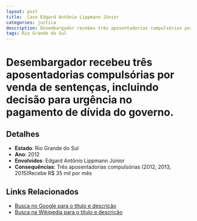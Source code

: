 ```yaml
---
layout: post
title:  Caso Edgard Antônio Lippmann Júnior
categories: justica
description: Desembargador recebeu três aposentadorias compulsórias por venda de sentenças✧ incluindo decisão para urgência no pagamento de dívida do governo.Edgard Antônio Lippmann Júnior
tags: Rio Grande do Sul
---
```


# Desembargador recebeu três aposentadorias compulsórias por venda de sentenças, incluindo decisão para urgência no pagamento de dívida do governo.

## Detalhes
- **Estado**: Rio Grande do Sul
- **Ano**: 2012
- **Envolvidos**:
Edgard Antônio Lippmann Júnior
- **Consequências**:
Três aposentadorias compulsórias (2012, 2013, 2015)Recebe R$ 35 mil por mês

## Links Relacionados
- [Busca no Google para o título e descrição](https://www.google.com/search?q=Caso%20Edgard%20Ant%C3%B4nio%20Lippmann%20J%C3%BAnior%20Desembargador%20recebeu%20tr%C3%AAs%20aposentadorias%20compuls%C3%B3rias%20por%20venda%20de%20senten%C3%A7as%2C%20incluindo%20decis%C3%A3o%20para%20urg%C3%AAncia%20no%20pagamento%20de%20d%C3%ADvida%20do%20governo.%20Rio%20Grande%20do%20Sul)
- [Busca na Wikipedia para o título e descrição](https://en.wikipedia.org/w/index.php?search=Caso%20Edgard%20Ant%C3%B4nio%20Lippmann%20J%C3%BAnior%20Desembargador%20recebeu%20tr%C3%AAs%20aposentadorias%20compuls%C3%B3rias%20por%20venda%20de%20senten%C3%A7as%2C%20incluindo%20decis%C3%A3o%20para%20urg%C3%AAncia%20no%20pagamento%20de%20d%C3%ADvida%20do%20governo.%20Rio%20Grande%20do%20Sul)
